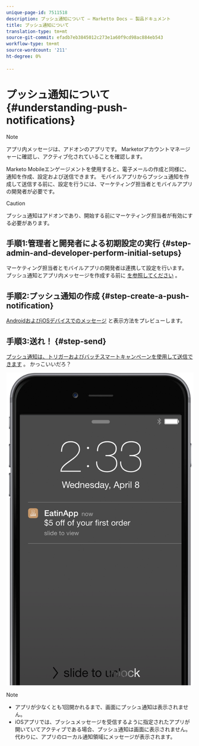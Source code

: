 ```yaml
---
unique-page-id: 7511518
description: プッシュ通知について — Marketto Docs — 製品ドキュメント
title: プッシュ通知について
translation-type: tm+mt
source-git-commit: efadb7eb3845012c273e1a60f9cd98ac884eb543
workflow-type: tm+mt
source-wordcount: '211'
ht-degree: 0%

---
```



# プッシュ通知について {#understanding-push-notifications}

>[!NOTE]
>
>アプリ内メッセージは、アドオンのアプリです。 Marketorアカウントマネージャーに確認し、アクティブ化されていることを確認します。

Marketo Mobileエンゲージメントを使用すると、電子メールの作成と同様に、通知を作成、設定および送信できます。  モバイルアプリからプッシュ通知を作成して送信する前に、設定を行うには、マーケティング担当者とモバイルアプリの開発者が必要です。

>[!CAUTION]
>
>プッシュ通知はアドオンであり、開始する前にマーケティング担当者が有効にする必要があります。

## 手順1:管理者と開発者による初期設定の実行 {#step-admin-and-developer-perform-initial-setups}

マーケティング担当者とモバイルアプリの開発者は連携して設定を行います。 プッシュ通知とアプリ内メッセージを作成する前に [を参照してください](../../../product-docs/mobile-marketing/admin/before-you-create-push-notifications-and-in-app-messages.md) 。

## 手順2:プッシュ通知の作成 {#step-create-a-push-notification}

[AndroidおよびiOSデバイスでのメッセージ](create-a-push-notification.md) と表示方法をプレビューします。

## 手順3:送れ！ {#step-send}

[プッシュ通知は、トリガーおよびバッチスマートキャンペーンを使用して送信できます](send-a-mobile-push-notification.md) 。 かっこいいだろ？

![](assets/image2015-4-27-8-3a41-3a43.png)

>[!NOTE]
>
>* アプリが少なくとも1回開かれるまで、画面にプッシュ通知は表示されません。
>* iOSアプリでは、プッシュメッセージを受信するように指定されたアプリが開いていてアクティブである場合、プッシュ通知は画面に表示されません。 代わりに、アプリのローカル通知領域にメッセージが表示されます。

